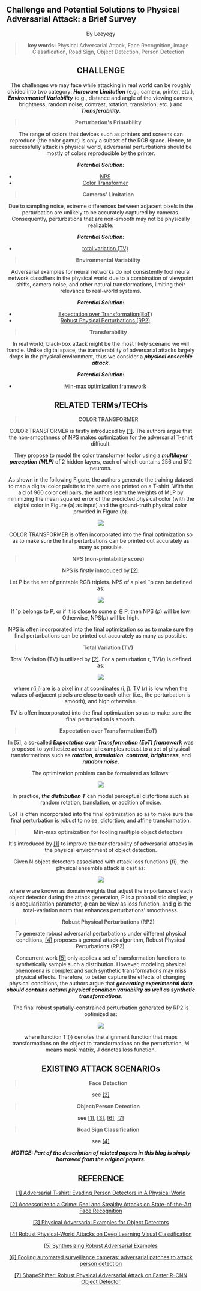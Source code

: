 ## Challenge and Potential Solutions to Physical Adversarial Attack: a Brief Survey
<center> By Leeyegy 

>**key words:** Physical Adversarial Attack, Face Recognition, Image Classification, Road Sign, Object Detection, Person Detection

## CHALLENGE
The challenges we may face while attacking in real world can be roughly divided into two category: ***Hareware Limitation*** (e.g., camera, printer, etc.), ***Environmental Variability*** (e.g., distance and angle of the viewing camera, brightness, random noise, contrast, rotation, translation, etc. ) and ***Transferability***.

> **Perturbation's Printability**

The range of colors that devices such as printers and screens can reproduce (the color gamut) is only a subset of the RGB space. Hence, to successfully attack in physical world, adversarial perturbations should be mostly of colors reproducible by the printer.

***Potential Solution:***  
* [NPS](#t2)
* [Color Transformer](#t1)

> **Cameras' Limitation**

Due to sampling noise, extreme differences between adjacent pixels in the perturbation are unlikely to be accurately captured by cameras. Consequently, perturbations that are non-smooth may not be physically realizable.

***Potential Solution:***  
* [total variation (TV)](#t3)

> **Environmental Variability**

Adversarial examples for neural networks do not consistently fool neural network classifiers in the physical world due to a combination of viewpoint shifts, camera noise, and other natural transformations, limiting their relevance to real-world systems. 

***Potential Solution:***  
* [Expectation over Transformation(EoT)](#t4)
* [Robust Physical Perturbations (RP2)](#t6)

>**Transferability**

In real world, black-box attack might be the most likely scenario we will handle. Unlike digital space, the transferability of adversarial attacks largely drops in the physical environment, thus we consider a ***physical ensemble attack***.

***Potential Solution:***  

* [Min-max optimization framework](#t5)

## RELATED TERMs/TECHs

><span id="t1">**COLOR TRANSFORMER**</span>

COLOR TRANSFORMER is firstly introduced by [[1]](#r1). The authors argue that the non-smoothness of [NPS](#t2) makes optimization for the adversarial T-shirt difficult. 

They propose to model the color transformer tcolor using a ***multilayer perception (MLP)*** of 2 hidden layers, each of which contains 256 and 512 neurons.

As shown in the following Figure, the authors generate the training dataset to map a digital color palette to the same one printed on a T-shirt. With the aid of 960 color cell pairs, the authors learn the weights of MLP by minimizing the mean squared error of the predicted physical color (with the digital color in Figure (a) as input) and the ground-truth physical color provided in Figure (b). 
<div style="align: center">
<img src="https://img-blog.csdnimg.cn/2020091515131360.png?x-oss-process=image/watermark,type_ZmFuZ3poZW5naGVpdGk,shadow_10,text_aHR0cHM6Ly9ibG9nLmNzZG4ubmV0L3dlaXhpbl8zODMxNjgwNg==,size_16,color_FFFFFF,t_70#pic_center"/>
</div>

COLOR TRANSFORMER is offen incorporated into the final optimization so as to make sure the final perturbations can be printed out accurately as many as possible.

><span id="t2">**NPS (non-printability score)**</span>

NPS is firstly introduced by [[2]](#r1).

Let P be the set of printable RGB triplets. NPS of a pixel ˆp can be defined as:

<div style="align: center">
<img src="https://img-blog.csdnimg.cn/2020091515203026.png#pic_center"/>
</div>

If ˆp belongs to P, or if it is close to some p ∈ P, then NPS $(p)$ will be low. Otherwise, NPS$(p)$ will be high.

NPS is offen incorporated into the final optimization so as to make sure the final perturbations can be printed out accurately as many as possible.


><span id="t3">**Total Variation (TV)**</span>

Total Variation (TV) is  utilized by [[2]](#r1).
For a perturbation r, TV$(r)$ is defined as:

<div style="align: center">
<img src="https://img-blog.csdnimg.cn/2020091515370519.png#pic_center"/>
</div>

where r(i,j) are is a pixel in r at coordinates (i, j). TV $(r)$ is low when the values of adjacent pixels are close to each other (i.e., the perturbation is smooth), and high otherwise.

TV is offen incorporated into the final optimization so as to make sure the final perturbation is smooth.

><span id="t4">**Expectation over Transformation(EoT)**</span>
 
 In [[5]](#5), a so-called ***Expectation over Transformation (EoT) framework*** was proposed to synthesize adversarial examples robust to a set of physical transformations such as ***rotation***, ***translation***, ***contrast***, ***brightness***, and ***random noise***.

The optimization problem can be formulated as follows:
<div style="align: center">
<img src="https://img-blog.csdnimg.cn/20200915155540439.png?x-oss-process=image/watermark,type_ZmFuZ3poZW5naGVpdGk,shadow_10,text_aHR0cHM6Ly9ibG9nLmNzZG4ubmV0L3dlaXhpbl8zODMxNjgwNg==,size_16,color_FFFFFF,t_70#pic_center"/>
</div>

In practice, ***the distribution T*** can model perceptual distortions such as random rotation, translation, or addition of noise.

EoT is offen incorporated into the final optimization so as to make sure the final perturbation is robust to noise, distortion, and affine transformation.

><span id="t5">**Min-max optimization for fooling multiple object detectors**</span>

It's introduced by [[1]](#r1) to improve the transferability of adversarial attacks in the physical environment of object detection. 

Given N object detectors associated with attack loss functions {fi}, the physical ensemble attack is cast as: 

<div style="align: center">
<img src="https://img-blog.csdnimg.cn/20200915161652280.png#pic_center"/>
</div>


where w are known as domain weights that adjust the importance of each object detector during the attack generation, P is a probabilistic simplex, $\gamma$ is a regularization parameter, $\phi$ can be view as loss function, and g is the total-variation norm that enhances perturbations’ smoothness.

><span id="t6">**Robust Physical Perturbations (RP2)**</span>

To generate robust adversarial perturbations under different physical conditions, [[4]](#r4) proposes a general attack algorithm, Robust Physical Perturbations (RP2).

Concurrent work [[5]](#r5) only applies a set of transformation functions to synthetically sample such a distribution. However, modeling physical phenomena is complex and such synthetic transformations may miss physical effects. Therefore, to better capture the effects of changing physical conditions, the authors argue that ***generating experimental data should contains actural physical condition variability as well as synthetic transformations***.

The final robust spatially-constrained perturbation generated by RP2 is optimized as:

<div style="align: center">
<img src="https://img-blog.csdnimg.cn/20200915163702599.png#pic_center"/>
</div>

where function Ti(·) denotes the alignment function that maps transformations on the object to transformations on the perturbation, M means mask matrix, J denotes loss function.

## EXISTING ATTACK SCENARIOs
>**Face Detection**

see [[2]](#r2)

>**Object/Person Detection**

see [[1]](#r1), [[3]](#r3), [[6]](#r6), [[7]](#r7)

>**Road Sign Classification**

see [[4]](#r4)

***NOTICE: Part of the description of related papers in this blog is simply borrowed from the original papers.***

## REFERENCE
<span id="r1">[[1] Adversarial T-shirt! Evading Person Detectors in A Physical World](https://arxiv.org/abs/1910.11099)</span>

<span id="r2">[[2] Accessorize to a Crime: Real and Stealthy Attacks on State-of-the-Art Face Recognition](https://dl.acm.org/doi/10.1145/2976749.2978392)</span>

<span id="r3">[[3] Physical Adversarial Examples for Object Detectors](https://arxiv.org/abs/1807.07769)</span>

<span id="r4">[[4] Robust Physical-World Attacks on Deep Learning Visual Classification](https://openaccess.thecvf.com/content_cvpr_2018/html/Eykholt_Robust_Physical-World_Attacks_CVPR_2018_paper)</span>

<span id="r5">[[5] Synthesizing Robust Adversarial Examples](https://arxiv.org/abs/1707.07397)</span>

<span id="r6">[[6] Fooling automated surveillance cameras: adversarial patches to attack person detection](https://arxiv.org/abs/1904.08653)</span>

<span id="r7">[[7] ShapeShifter: Robust Physical Adversarial Attack on Faster R-CNN Object Detector](https://arxiv.org/abs/1804.05810)</span>




